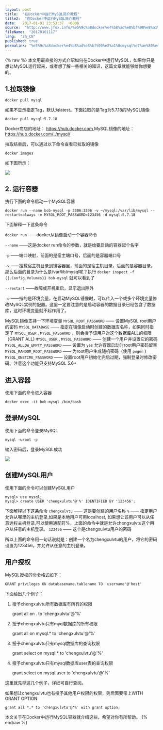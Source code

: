 ```yaml
---
layout: post
title:  "在Docker中运行MySQL简介教程"
title2:  "在Docker中运行MySQL简介教程"
date:   2017-01-01 23:53:37  +0800
source:  "http://www.jfox.info/%e5%9c%a8docker%e4%b8%ad%e8%bf%90%e8%a1%8cmysql%e7%ae%80%e4%bb%8b%e6%95%99%e7%a8%8b.html"
fileName:  "20170101117"
lang:  "zh_CN"
published: true
permalink: "%e5%9c%a8docker%e4%b8%ad%e8%bf%90%e8%a1%8cmysql%e7%ae%80%e4%bb%8b%e6%95%99%e7%a8%8b.html"
---
```

{% raw %}
本文用最直接的方式介绍如何在Docker中运行MySQL，如果你只是想让MySQL运行起来，或者想了解一些相关的知识，这篇文章就能够给你想要的。 

##  1.拉取镜像 

    
    docker pull mysql
    

 如果不显示指定Tag，默认为latest。下面拉取的是Tag为5.7.18的MySQL镜像 

    
    docker pull mysql:5.7.18
    

 Docker商店的地址： [ https://hub.docker.com ](http://www.jfox.info/go.php?url=https://hub.docker.com)
MySQL镜像的地址： [ https://hub.docker.com/_/mysql/ ](http://www.jfox.info/go.php?url=https://hub.docker.com/_/mysql/)

 拉取结束后，可以通过以下命令查看已拉取的镜像 

    
    docker images
    

 如下图所示： 

![](/wp-content/uploads/2017/07/1499443781.png)

##  2. 运行容器 

 执行下面的命令启动一个MySQL容器 

    
    docker run --name bob-mysql -p 3306:3306 -v ~/mysql:/var/lib/mysql --restart=always -e MYSQL_ROOT_PASSWORD=123456 -d mysql:5.7.18
    

 下面解释一下这条命令 

` docker run ` ——docker从镜像启动一个容器命令 

` --name ` ——这是docker run命令的参数，就是给要启动的容器起个名字 

` -p ` ——端口映射，前面的是宿主端口号，后面的是容器端口号 

` -v ` ——挂载宿主机目录到镜容器里，前面的是宿主机目录，后面的是容器目录，那么后面的目录为什么是/var/lib/mysql呢？执行 ` docker inspect -f {{.Config.Volumes}} bob-mysql ` 就可以看到了 

` --restart ` ——故障或开机重启，显示退出除外 

` -e ` ——指的是环境变量，在启动MySQL镜像时，可以传入一个或多个环境变量修改MySQL实例的配置。这里一定要注意的是启动容器的数据目录已经包含了数据库，这时环境变量就不起作用了。 

 MySQL镜像支持一下环境变量 
` MYSQL_ROOT_PASSWORD ` —— 设置MySQL root用户的密码 
` MYSQL_DATABASE ` —— 指定在镜像启动时创建的数据库名称，如果同时指定了 ` MYSQL_USER ` , ` MYSQL_PASSWORD ` ，则会授予该用户对这个数据库ALL的权限（GRANT ALL) 
` MYSQL_USER ` , ` MYSQL_PASSWORD ` —— 创建一个用户并设置它的密码 
` MYSQL_ALLOW_EMPTY_PASSWORD ` —— 设置为 ` yes ` 允许容器启动时root用户密码留空 
` MYSQL_RANDOM_ROOT_PASSWORD ` —— 为root用户生成随机密码（使用 ` pwgen ` ) 
` MYSQL_ONETIME_PASSWORD ` —— 设置root用户初始化完后过期，强制登录时修改密码。注意这个功能只支持MySQL 5.6+ 

##  进入容器 

 使用下面的命令进入容器 

    
    docker exec -it bob-mysql /bin/bash
    

##  登录MySQL 

 使用下面的命令登录MySQL 

    
    mysql -uroot -p
    

 输入密码后，登录MySQL成功 

![](/wp-content/uploads/2017/07/1499443782.png)

##  创建MySQL用户 

 使用下面的命令可以创建MySQL用户 

    
    mysql> use mysql;
    mysql> create USER 'chengxulvtu'@'%' IDENTIFIED BY '123456';
    

 下面解释以下这条命令 
` chengxulvtu ` —— 这是要创建的用户名称 
` % ` —— 指定用户允许从哪里的主机登录,如果是本地用户可用localhost, 如果想让该用户可以从任意远程主机登录,可以使用通配符%，上面的命令中就是允许chengxulvtu这个用户从任意的主机登录。 
` 123456 ` —— 这个是chengxulvtu用户的密码 

 所以上面的命令用一句话说就是：创建一个名为chengxulvtu的用户，将它的密码设置为123456，并允许从任意的主机登录。 

##  用户授权 

 MySQL授权的命令格式如下： 

    
    GRANT privileges ON databasename.tablename TO 'username'@'host'
    

 下面给出几个例子： 

 1. 授予chengxulvtu所有数据库有所有的权限 

    
    grant all on *.* to 'chengxulvtu'@'%'
    

 2. 授予chengxulvtu只有myql数据库的所有权限 

    
    grant all on mysql.* to 'chengxulvtu'@'%'
    

 3. 授予chengxulvtu只有mysql数据库的查询权限 

    
    grant select on mysql.* to 'chengxulvtu'@'%'
    

 4. 授予chengxulvtu只有mysql数据库user表的查询权限 

    
    grant select on mysql.user to 'chengxulvtu'@'%'
    

 这里就先举这几个例子，详细可自行查阅。 

 如果想让chengxulvtu也有授予其他用户权限的权限，则后面要带上WITH GRANT OPTION 

    
    grant all *.* to 'chengxulvtu'@'%' with grant option;
    

 本文关于在Docker中运行MySQL容器就介绍这些，希望对你有所帮助。
{% endraw %}
